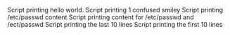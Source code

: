 Script printing hello world.
Script printing 1 confused smiley
Script printing /etc/passwd content
Script printing content for /etc/passwd and /ect/passwd
Script printing the last 10 lines
Script printing the first 10 lines
